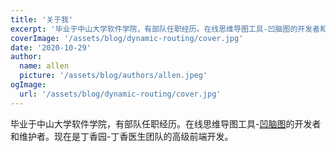 ```yaml
---
title: '关于我'
excerpt: '毕业于中山大学软件学院，有部队任职经历。在线思维导图工具-凹脑图的开发者和维护者'
coverImage: '/assets/blog/dynamic-routing/cover.jpg'
date: '2020-10-29'
author:
  name: allen 
  picture: '/assets/blog/authors/allen.jpeg'
ogImage:
  url: '/assets/blog/dynamic-routing/cover.jpg'
---
```


毕业于中山大学软件学院，有部队任职经历。在线思维导图工具-[凹脑图](https://aonaotu.com)的开发者和维护者。现在是丁香园-丁香医生团队的高级前端开发。